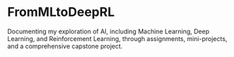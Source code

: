 # FromMLtoDeepRL
Documenting my exploration of AI, including Machine Learning, Deep Learning, and Reinforcement Learning, through assignments, mini-projects, and a comprehensive capstone project.
